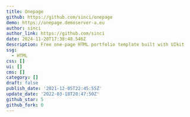 ```yaml
---
title: Onepage
github: https://github.com/sinci/onepage
demo: https://onepage.demoserver-a.eu
author: sinci
author_link: https://github.com/sinci
date: 2024-11-28T17:38:48.546Z
description: Free one-page HTML portfolio template built with UIkit
ssg:
  - HTML
css: []
ui: []
cms: []
category: []
draft: false
publish_date: '2021-12-05T22:45:55Z'
update_date: '2022-03-18T20:47:50Z'
github_star: 5
github_fork: 0
---
```

